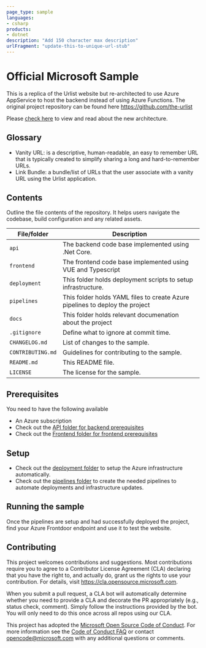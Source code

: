 ```yaml
---
page_type: sample
languages:
- csharp
products:
- dotnet
description: "Add 150 character max description"
urlFragment: "update-this-to-unique-url-stub"
---
```


# Official Microsoft Sample

<!-- 
Guidelines on README format: https://review.docs.microsoft.com/help/onboard/admin/samples/concepts/readme-template?branch=master

Guidance on onboarding samples to docs.microsoft.com/samples: https://review.docs.microsoft.com/help/onboard/admin/samples/process/onboarding?branch=master

Taxonomies for products and languages: https://review.docs.microsoft.com/new-hope/information-architecture/metadata/taxonomies?branch=master
-->

This is a replica of the Urlist website but re-architected to use Azure AppService to host the backend instead of using Azure Functions. The original project repository can be found here https://github.com/the-urlist

Please [check here](docs/Infrastructure.md) to view and read about the new architecture.

## Glossary

* Vanity URL: is a descriptive, human-readable, an easy to remember URL that is typically created to simplify sharing a long and hard-to-remember URLs.
* Link Bundle: a bundle/list of URLs that the user associate with a vanity URL using the Urlist application.

## Contents

Outline the file contents of the repository. It helps users navigate the codebase, build configuration and any related assets.

| File/folder       | Description                                |
|-------------------|--------------------------------------------|
| `api`             | The backend code base implemented using .Net Core. |
| `frontend`        | The frontend code base implemented using VUE and Typescript |
| `deployment`      | This folder holds deployment scripts to setup infrastructure. |
| `pipelines`       | This folder holds YAML files to create Azure pipelines to deploy the project |
| `docs`            | This folder holds relevant documenation about the project |
| `.gitignore`      | Define what to ignore at commit time.      |
| `CHANGELOG.md`    | List of changes to the sample.             |
| `CONTRIBUTING.md` | Guidelines for contributing to the sample. |
| `README.md`       | This README file.                          |
| `LICENSE`         | The license for the sample.                |

## Prerequisites

You need to have the following available

* An Azure subscription
* Check out the [API folder for backend prerequisites](api/README.md)
* Check out the [Frontend folder for frontend prerequisites](frontend/README.md)

## Setup

* Check out the [deployment folder](deployment/README.md) to setup the Azure infrastructure automatically.
* Check out the [pipelines folder](pipelines/README.md) to create the needed pipelines to automate deployments and infrastructure updates.

## Running the sample

Once the pipelines are setup and had successfully deployed the project, find your Azure Frontdoor endpoint and use it to test the website.

## Contributing

This project welcomes contributions and suggestions.  Most contributions require you to agree to a
Contributor License Agreement (CLA) declaring that you have the right to, and actually do, grant us
the rights to use your contribution. For details, visit https://cla.opensource.microsoft.com.

When you submit a pull request, a CLA bot will automatically determine whether you need to provide
a CLA and decorate the PR appropriately (e.g., status check, comment). Simply follow the instructions
provided by the bot. You will only need to do this once across all repos using our CLA.

This project has adopted the [Microsoft Open Source Code of Conduct](https://opensource.microsoft.com/codeofconduct/).
For more information see the [Code of Conduct FAQ](https://opensource.microsoft.com/codeofconduct/faq/) or
contact [opencode@microsoft.com](mailto:opencode@microsoft.com) with any additional questions or comments.
